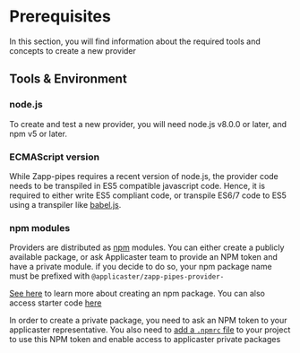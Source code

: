 # Prerequisites

In this section, you will find information about the required tools and concepts to create a new provider

## Tools & Environment
### node.js
To create and test a new provider, you will need node.js v8.0.0 or later, and npm v5 or later. 

### ECMAScript version
While Zapp-pipes requires a recent version of node.js, the provider code needs to be transpiled in ES5 compatible javascript code. Hence, it is required to either write ES5 compliant code, or transpile ES6/7 code to ES5 using a transpiler like [babel.js](http://babeljs.io/).

### npm modules
Providers are distributed as [npm](http://npmjs.org) modules. You can either create a publicly available package, or ask Applicaster team to provide an NPM token and have a private module. if you decide to do so, your npm package name must be prefixed with `@applicaster/zapp-pipes-provider-`

[See here](https://docs.npmjs.com/getting-started/creating-node-modules) to learn more about creating an npm package. You can also access starter code [here](https://github.com/applicaster/zapp-pipes-provider-starter-kit)

In order to create a private package, you need to ask an NPM token to your applicaster representative. You also need to [add a `.npmrc` file](http://blog.npmjs.org/post/118393368555/deploying-with-npm-private-modules) to your project to use this NPM token and enable access to applicaster private packages

